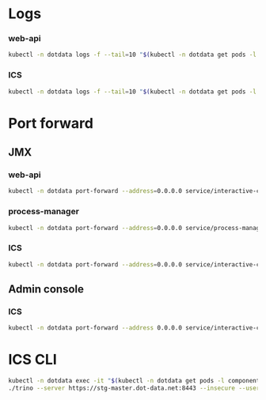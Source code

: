 # Logs
### web-api
```bash
kubectl -n dotdata logs -f --tail=10 "$(kubectl -n dotdata get pods -l component=web-api -o name)"
```

### ICS
```bash
kubectl -n dotdata logs -f --tail=10 "$(kubectl -n dotdata get pods -l component=interactive-computation-server -o name)"
```

# Port forward
## JMX
### web-api
```bash
kubectl -n dotdata port-forward --address=0.0.0.0 service/interactive-computation-server-service 9875:9875
```

### process-manager
```bash
kubectl -n dotdata port-forward --address=0.0.0.0 service/process-manager 9874:9874
```

### ICS
```bash
kubectl -n dotdata port-forward --address=0.0.0.0 service/interactive-computation-server-service 9876:9876
```

## Admin console
### ICS
```bash
kubectl -n dotdata port-forward --address 0.0.0.0 service/interactive-computation-server-service 8443:8443
```

# ICS CLI
```bash
kubectl -n dotdata exec -it "$(kubectl -n dotdata get pods -l component=interactive-computation-server -o name)" -- env | grep SECRET
./trino --server https://stg-master.dot-data.net:8443 --insecure --user dotdata_internal_services_user_clfvds8ld000208mj5rxiduhl --extra-credential=access-type=service --extra-credential=secret='$1$43137$zWYsBpTf8eFvL6lf94O/S/' --catalog artifacts
```
